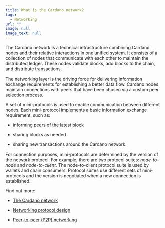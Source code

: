 ```yaml
---
title: What is the Cardano network?
tags:
  - Networking
url: ""
image: null
image_text: null
---
```


The Cardano network is a technical infrastructure combining Cardano nodes and their relative interactions in one unified system. It consists of a collection of nodes that communicate with each other to maintain the distributed ledger. These nodes validate blocks, add blocks to the chain, and distribute transactions.

The networking layer is the driving force for delivering information exchange requirements for establishing a better data flow. Cardano nodes maintain connections with peers that have been chosen via a custom peer selection process.

A set of mini-protocols is used to enable communication between different nodes. Each mini-protocol implements a basic information exchange requirement, such as:

*   informing peers of the latest block
    
*   sharing blocks as needed
    
*   sharing new transactions around the Cardano network.
    

For connection purposes, mini-protocols are determined by the version of the network protocol. For example, there are two protocol suites: _node-to-node_ and _node-to-client_. The node-to-client protocol suite is used by wallets and chain consumers. Protocol suites use different sets of mini-protocols and the version is negotiated when a new connection is established. 

Find out more:

*   [The Cardano network](https://docs.cardano.org/explore-cardano/cardano-network/about-the-cardano-network)
    
*   [Networking protocol design](https://docs.cardano.org/explore-cardano/cardano-network/networking-protocol)
    
*   [Peer-to-peer (P2P) networking](https://docs.cardano.org/explore-cardano/cardano-network/p2p-networking)
